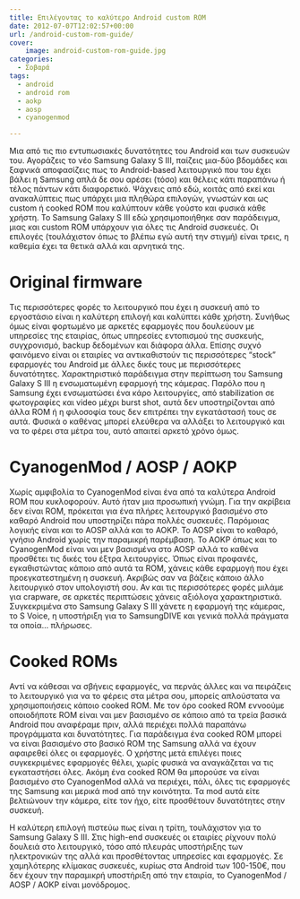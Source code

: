 ```yaml
---
title: Επιλέγοντας το καλύτερο Android custom ROM
date: 2012-07-07T12:02:57+00:00
url: /android-custom-rom-guide/
cover:
    image: android-custom-rom-guide.jpg
categories:
  - Σοβαρά
tags:
  - android
  - android rom
  - aokp
  - aosp
  - cyanogenmod

---
```

Μια από τις πιο εντυπωσιακές δυνατότητες του Android και των συσκευών του. Αγοράζεις το νέο Samsung Galaxy S III, παίζεις μια-δύο βδομάδες και ξαφνικά αποφασίζεις πως το Android-based λειτουργικό που του έχει βάλει η Samsung απλά δε σου αρέσει (τόσο) και θέλεις κάτι παραπάνω ή τέλος πάντων κάτι διαφορετικό. Ψάχνεις από εδώ, κοιτάς από εκεί και ανακαλύπτεις πως υπάρχει μια πληθώρα επιλογών, γνωστών και ως custom ή cooked ROM που καλύπτουν κάθε γούστο και φυσικά κάθε χρήστη. Το Samsung Galaxy S III εδώ χρησιμοποιήθηκε σαν παράδειγμα, μιας και custom ROM υπάρχουν για όλες τις Android συσκευές. Οι επιλογές (τουλάχιστον όπως το βλέπω εγώ αυτή την στιγμή) είναι τρεις, η καθεμία έχει τα θετικά αλλά και αρνητικά της.

# Original firmware

Τις περισσότερες φορές το λειτουργικό που έχει η συσκευή από το εργοστάσιο είναι η καλύτερη επιλογή και καλύπτει κάθε χρήστη. Συνήθως όμως είναι φορτωμένο με αρκετές εφαρμογές που δουλεύουν με υπηρεσίες της εταιρίας, όπως υπηρεσίες εντοπισμού της συσκευής, συγχρονισμό, backup δεδομένων και διάφορα άλλα. Επίσης συχνό φαινόμενο είναι οι εταιρίες να αντικαθιστούν τις περισσότερες &#8220;stock&#8221; εφαρμογές του Android με άλλες δικές τους με περισσότερες δυνατότητες. Χαρακτηριστικό παράδειγμα στην περίπτωση του Samsung Galaxy S III η ενσωματωμένη εφαρμογή της κάμερας. Παρόλο που η Samsung έχει ενσωματώσει ένα κάρο λειτουργίες, από stabilization σε φωτογραφίες και video μέχρι burst shot, αυτά δεν υποστηρίζονται από άλλα ROM ή η φιλοσοφία τους δεν επιτρέπει την εγκατάστασή τους σε αυτά. Φυσικά ο καθένας μπορεί ελεύθερα να αλλάξει το λειτουργικό και να το φέρει στα μέτρα του, αυτό απαιτεί αρκετό χρόνο όμως.

# CyanogenMod / AOSP / AOKP

Χωρίς αμφιβολία το CyanogenMod είναι ένα από τα καλύτερα Android ROM που κυκλοφορούν. Αυτό ήταν μια προσωπική γνώμη. Για την ακρίβεια δεν είναι ROM, πρόκειται για ένα πλήρες λειτουργικό βασισμένο στο καθαρό Android που υποστηρίζει πάρα πολλές συσκευές. Παρόμοιας λογικής είναι και το AOSP αλλά και το AOKP. Το AOSP είναι το καθαρό, γνήσιο Android χωρίς την παραμικρή παρέμβαση. Το AOKP όπως και το CyanogenMod είναι ναι μεν βασισμένα στο AOSP αλλά το καθένα προσθέτει τις δικές του έξτρα λειτουργίες. Όπως είναι προφανές, εγκαθιστώντας κάποιο από αυτά τα ROM, χάνεις κάθε εφαρμογή που έχει προεγκατεστημένη η συσκευή. Ακριβώς σαν να βάζεις κάποιο άλλο λειτουργικό στον υπολογιστή σου. Αν και τις περισσότερες φορές μιλάμε για crapware, σε αρκετές περιπτώσεις χάνεις αξιόλογα χαρακτηριστικά. Συγκεκριμένα στο Samsung Galaxy S III χάνετε η εφαρμογή της κάμερας, το S Voice, η υποστήριξη για το SamsungDIVE και γενικά πολλά πράγματα τα οποία&#8230; πλήρωσες.

# Cooked ROMs

Αντί να κάθεσαι να σβήνεις εφαρμογές, να περνάς άλλες και να πειράζεις το λειτουργικό για να το φέρεις στα μέτρα σου, μπορείς απλούστατα να χρησιμοποιήσεις κάποιο cooked ROM. Με τον όρο cooked ROM εννοούμε οποιοδήποτε ROM είναι ναι μεν βασισμένο σε κάποιο από τα τρεία βασικά Android που αναφέραμε πριν, αλλά περιέχει πολλά παραπάνω προγράμματα και δυνατότητες. Για παράδειγμα ένα cooked ROM μπορεί να είναι βασισμένο στο βασικό ROM της Samsung αλλά να έχουν αφαιρεθεί όλες οι εφαρμογές. Ο χρήστης μετά επιλέγει ποιες συγκεκριμένες εφαρμογές θέλει, χωρίς φυσικά να αναγκάζεται να τις εγκαταστήσει όλες. Ακόμη ένα cooked ROM θα μπορούσε να είναι βασισμένο στο CyanogenMod αλλά να περιέχει, πάλι, όλες τις εφαρμογές της Samsung και μερικά mod από την κοινότητα. Τα mod αυτά είτε βελτιώνουν την κάμερα, είτε τον ήχο, είτε προσθέτουν δυνατότητες στην συσκευή.

Η καλύτερη επιλογή πιστεύω πως είναι η τρίτη, τουλάχιστον για το Samsung Galaxy S III. Στις high-end συσκευές οι εταιρίες ρίχνουν πολύ δουλειά στο λειτουργικό, τόσο από πλευράς υποστήριξης των ηλεκτρονικών της αλλά και προσθέτοντας υπηρεσίες και εφαρμογές. Σε χαμηλότερης κλίμακας συσκευές, κυρίως στα Android των 100-150€, που δεν έχουν την παραμικρή υποστήριξη από την εταιρία, το CyanogenMod / AOSP / AOKP είναι μονόδρομος.
